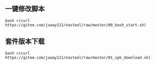 ## 一键修改脚本
```
bash <(curl https://gitee.com/juway111/nastool/raw/master/00_bash_start.sh)
```
## 套件版本下载
```
bash <(curl https://gitee.com/juway111/nastool/raw/master/01_spk_download.sh)
```
